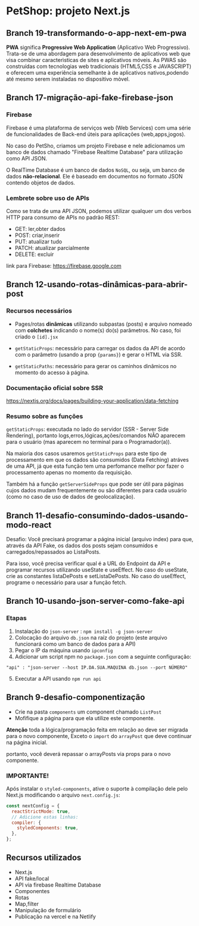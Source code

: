 # PetShop: projeto Next.js

## Branch 19-transformando-o-app-next-em-pwa

**PWA** significa **Progressive Web Application** (Aplicativo Web Progressivo). Trata-se de uma abordagem para desenvolvimento de aplicativos web que visa combinar caracterìsticas de sites e aplicativos móveis. As PWAS são construídas com tecnologias web tradicionais (HTML5,CSS e JAVASCRIPT) e oferecem uma experiência semelhante à de aplicativos nativos,podendo até mesmo serem instaladas no dispositivo mòvel.

## Branch 17-migração-api-fake-firebase-json

### Firebase

Firebase é uma plataforma de serviços web (Web Services) com uma série de funcionalidades de Back-end úteis para aplicações (web,apps,jogos).

No caso do PetSho, criamos um projeto Firebase e nele adicionamos um banco de dados chamado "Firebase Realtime Database" para utilização como API JSON.

O RealTime Database é um banco de dados `NoSQL`, ou seja, um banco de dados **não-relacional**. Ele é baseado em documentos no formato JSON contendo objetos de dados.

### Lembrete sobre uso de APIs

Como se trata de uma API JSON, podemos utilizar qualquer um dos verbos HTTP para consumo de APIs no padrão REST:

- GET: ler,obter dados
- POST: criar,inserir
- PUT: atualizar tudo
- PATCH: atualizar parcialmente
- DELETE: excluir

link para Firebase:
https://firebase.google.com

## Branch 12-usando-rotas-dinâmicas-para-abrir-post

### Recursos necessários

- Pages/rotas **dinâmicas** utilizando subpastas (posts) e arquivo nomeado com **colchetes** indicando o nome(s) do(s) parâmetros. No caso, foi criado o `[id].jsx`

- `getStaticProps`: necessário para carregar os dados da API de acordo com o parâmetro (usando a prop `{params}`) e gerar o HTML via SSR.

- `getStaticPaths`: necessário para gerar os caminhos dinâmicos no momento do acesso à página.

### Documentação oficial sobre SSR

https://nextjs.org/docs/pages/building-your-application/data-fetching

### Resumo sobre as funções

`getStaticProps`: executada no lado do servidor (SSR - Server Side Rendering), portanto logs,erros,lógicas,ações/comandos NÃO aparecem para o usuário (mas aparecem no terminal para o Programador(a)).

Na maioria dos casos usaremos `getStaticProps` para este tipo de processamento em que os dados são consumidos (Data Fetching) atráves de uma API, já que esta função tem uma perfomance melhor por fazer o processamento apenas no momento da requisição.

Também há a função `getServerSideProps` que pode ser útil para páginas cujos dados mudam frequentemente ou são diferentes para cada usuário (como no caso de uso de dados de geolocalização).

## Branch 11-desafio-consumindo-dados-usando-modo-react

Desafio:
Você precisará programar a página inicial (arquivo index) para que, através da API Fake, os dados dos posts sejam consumidos e carregados/repassados ao ListaPosts.

Para isso, você precisa verificar qual é a URL do Endpoint da API e programar recursos utilizando useState e useEffect.
No caso do useState, crie as constantes listaDePosts e setListaDePosts.
No caso do useEffect, programe o necessário para usar a função fetch.

## Branch 10-usando-json-server-como-fake-api

### Etapas

1. Instalação do `json-server` : `npm install -g json-server`
2. Colocação do arquivo `db.json` na raíz do projeto (este arquivo funcionará como um banco de dados para a API)
3. Pegar o IP da máquina usando `ipconfig`
4. Adicionar um script npm no `package.json` com a seguinte configuração:

`"api" : "json-server --host IP.DA.SUA.MAQUINA db.json --port NÚMERO"`

5. Executar a API usando `npm run api`

## Branch 9-desafio-componentização

- Crie na pasta `components` um component chamado `ListPost`
- Mofifique a página para que ela utilize este componente.

**Atenção** toda a lógica/programação feita em relação ao <StyledListaPosts> deve ser migrada para o novo componente, Exceto o `import` do `arrayPost` que deve continuar na página inicial.

portanto, você deverá repassar o arrayPosts via props para o novo componente.

### IMPORTANTE!

Após instalar o `styled-components`, ative o suporte à compilação dele pelo Next.js modificando o arquivo `next.config.js`:

```javascript
const nextConfig = {
  reactStrictMode: true,
  // Adicione estas linhas:
  compiler: {
    styledComponents: true,
  },
};
```

## Recursos utilizados

- Next.js
- API fake/local
- API via firebase Realtime Database
- Componentes
- Rotas
- Map,filter
- Manipulação de formulário
- Publicação na vercel e na Netlify
